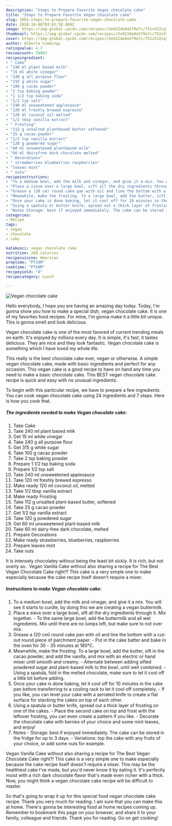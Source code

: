 ```yaml
---
description: "Steps to Prepare Favorite Vegan chocolate cake"
title: "Steps to Prepare Favorite Vegan chocolate cake"
slug: 1001-steps-to-prepare-favorite-vegan-chocolate-cake
date: 2020-10-06T03:01:50.869Z
image: https://img-global.cpcdn.com/recipes/c5e9224e0a5f9e7c/751x532cq70/vegan-chocolate-cake-recipe-main-photo.jpg
thumbnail: https://img-global.cpcdn.com/recipes/c5e9224e0a5f9e7c/751x532cq70/vegan-chocolate-cake-recipe-main-photo.jpg
cover: https://img-global.cpcdn.com/recipes/c5e9224e0a5f9e7c/751x532cq70/vegan-chocolate-cake-recipe-main-photo.jpg
author: Alberta Cummings
ratingvalue: 4.7
reviewcount: 39903
recipeingredient:
- " Cake"
- "240 ml plant based milk"
- "15 ml white vinegar"
- "240 g all purpose flour"
- "315 g white sugar"
- "100 g cacao powder"
- "2 tsp baking powder"
- "1 1/2 tsp baking soda"
- "1/2 tsp salt"
- "240 ml unsweetened applesauce"
- "120 ml freshly brewed espresso"
- "120 ml coconut oil melted"
- "1/2 tbsp vanilla extract"
- " Frosting"
- "112 g unsalted plantbased butter softened"
- "25 g cacao powder"
- "1/2 tsp vanilla extract"
- "120 g powdered sugar"
- "60 ml unsweetened plantbased milk"
- "60 ml dairyfree dark chocolate melted"
- " Decorations"
- " strawberries blueberries raspberries"
- "leaves mint"
- " nuts"
recipeinstructions:
- "To a medium bowl, add the milk and vinegar, and give it a mix. You will see it starts to curdle, by doing this we are creating a vegan buttermilk."
- "Place a sieve over a large bowl, sift all the dry ingredients through it. Mix together. To the same large bowl, add the buttermilk and all wet ingredients. Mix until there are no lumps left, but make sure to not over mix."
- "Grease a (20 cm) round cake pan with oil and line the bottom with a cut-out round piece of parchment paper.  Put in the cake batter and bake in the oven for 30 - 35 minutes at 180°C."
- "Meanwhile, make the frosting. To a large bowl, add the butter, sift in the cacao powder, and add the vanilla, and mix with an electric or hand mixer until smooth and creamy. Alternate between adding sifted powdered sugar and plant-based milk to the bowl, until well combined. Using a spatula, fold in the melted chocolate, make sure to let it cool off a little bit before adding."
- "Once your cake is done baking, let it cool off for 10 minutes in the cake pan before transferring to a cooling rack to let it cool off completely. If you like, you can level your cake with a serrated knife to create a flat surface for stacking the cakes on top of each other."
- "Using a spatula or butter knife, spread out a thick layer of frosting on one of the cakes. Place the second cake on top and frost with the leftover frosting, you can even create a pattern if you like. Decorate the chocolate cake with berries of your choice and some mint leaves, and enjoy!"
- "Notes Storage: best if enjoyed immediately. The cake can be stored in the fridge for up to 3 days.  Variations: top the cake with any fruits of your choice, or add some nuts for example."
categories:
- Recipe
tags:
- vegan
- chocolate
- cake

katakunci: vegan chocolate cake 
nutrition: 269 calories
recipecuisine: American
preptime: "PT34M"
cooktime: "PT58M"
recipeyield: "4"
recipecategory: Lunch

---
```



![Vegan chocolate cake](https://img-global.cpcdn.com/recipes/c5e9224e0a5f9e7c/751x532cq70/vegan-chocolate-cake-recipe-main-photo.jpg)

Hello everybody, I hope you are having an amazing day today. Today, I'm gonna show you how to make a special dish, vegan chocolate cake. It is one of my favorites food recipes. For mine, I'm gonna make it a little bit unique. This is gonna smell and look delicious.

Vegan chocolate cake is one of the most favored of current trending meals on earth. It's enjoyed by millions every day. It is simple, it's fast, it tastes delicious. They are nice and they look fantastic. Vegan chocolate cake is something which I have loved my whole life.

This really is the best chocolate cake ever, vegan or otherwise. A simple vegan chocolate cake, made with basic ingredients and perfect for any occasion. This vegan cake is a good recipe to have on hand any time you need to make a basic chocolate cake. This BEST vegan chocolate cake recipe is quick and easy with no unusual ingredients.


To begin with this particular recipe, we have to prepare a few ingredients. You can cook vegan chocolate cake using 24 ingredients and 7 steps. Here is how you cook that.

<!--inarticleads1-->

##### The ingredients needed to make Vegan chocolate cake:

1. Take  Cake
1. Take 240 ml plant based milk
1. Get 15 ml white vinegar
1. Take 240 g all purpose flour
1. Get 315 g white sugar
1. Take 100 g cacao powder
1. Take 2 tsp baking powder
1. Prepare 1 1/2 tsp baking soda
1. Prepare 1/2 tsp salt
1. Take 240 ml unsweetened applesauce
1. Take 120 ml freshly brewed espresso
1. Make ready 120 ml coconut oil, melted
1. Take 1/2 tbsp vanilla extract
1. Make ready  Frosting
1. Take 112 g unsalted plant-based butter, softened
1. Take 25 g cacao powder
1. Get 1/2 tsp vanilla extract
1. Take 120 g powdered sugar
1. Get 60 ml unsweetened plant-based milk
1. Take 60 ml dairy-free dark chocolate, melted
1. Prepare  Decorations
1. Make ready  strawberries, blueberries, raspberries
1. Prepare leaves mint
1. Take  nuts


It is intensely chocolatey without being the least bit sickly. It is rich, but not overly so.. Vegan Vanilla Cake without also sharing a recipe for The Best Vegan Chocolate Cake right?! This cake is a very simple one to make especially because the cake recipe itself doesn&#39;t require a mixer. 

<!--inarticleads2-->

##### Instructions to make Vegan chocolate cake:

1. To a medium bowl, add the milk and vinegar, and give it a mix. You will see it starts to curdle, by doing this we are creating a vegan buttermilk.
1. Place a sieve over a large bowl, sift all the dry ingredients through it. Mix together. - To the same large bowl, add the buttermilk and all wet ingredients. Mix until there are no lumps left, but make sure to not over mix.
1. Grease a (20 cm) round cake pan with oil and line the bottom with a cut-out round piece of parchment paper.  - Put in the cake batter and bake in the oven for 30 - 35 minutes at 180°C.
1. Meanwhile, make the frosting. To a large bowl, add the butter, sift in the cacao powder, and add the vanilla, and mix with an electric or hand mixer until smooth and creamy. - Alternate between adding sifted powdered sugar and plant-based milk to the bowl, until well combined. - Using a spatula, fold in the melted chocolate, make sure to let it cool off a little bit before adding.
1. Once your cake is done baking, let it cool off for 10 minutes in the cake pan before transferring to a cooling rack to let it cool off completely. - If you like, you can level your cake with a serrated knife to create a flat surface for stacking the cakes on top of each other.
1. Using a spatula or butter knife, spread out a thick layer of frosting on one of the cakes. - Place the second cake on top and frost with the leftover frosting, you can even create a pattern if you like. - Decorate the chocolate cake with berries of your choice and some mint leaves, and enjoy!
1. Notes - Storage: best if enjoyed immediately. The cake can be stored in the fridge for up to 3 days.  - Variations: top the cake with any fruits of your choice, or add some nuts for example.


Vegan Vanilla Cake without also sharing a recipe for The Best Vegan Chocolate Cake right?! This cake is a very simple one to make especially because the cake recipe itself doesn&#39;t require a mixer. This may be the healthiest cake I&#39;ve made, but you&#39;d never know it by eating it. It&#39;s perfectly moist with a rich dark chocolate flavor that&#39;s made even richer with a thick. Now, you might think a vegan chocolate cake recipe will be difficult to master. 

So that's going to wrap it up for this special food vegan chocolate cake recipe. Thank you very much for reading. I am sure that you can make this at home. There's gonna be interesting food at home recipes coming up. Remember to bookmark this page on your browser, and share it to your family, colleague and friends. Thank you for reading. Go on get cooking!
